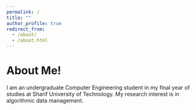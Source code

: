 ```yaml
---
permalink: /
title: ""
author_profile: true
redirect_from: 
  - /about/
  - /about.html
---
```


About Me!
======
I am an undergraduate Computer Engineering student in my final year of studies at Sharif University of Technology.
My research interest is in algorithmic data management.

